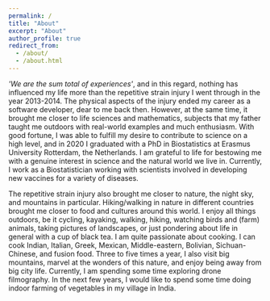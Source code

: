 ```yaml
---
permalink: /
title: "About"
excerpt: "About"
author_profile: true
redirect_from: 
  - /about/
  - /about.html
---
```


*'We are the sum total of experiences'*, and in this regard, nothing has influenced my life more than the repetitive strain injury I went through in the year 2013-2014. The physical aspects of the injury ended my career as a software developer, dear to me back then. However, at the same time, it brought me closer to life sciences and mathematics, subjects that my father taught me outdoors with real-world examples and much enthusiasm. With good fortune, I was able to fulfill my desire to contribute to science on a high level, and in 2020 I graduated with a PhD in Biostatistics at Erasmus University Rotterdam, the Netherlands. I am grateful to life for bestowing me with a genuine interest in science and the natural world we live in. Currently, I work as a Biostatistician working with scientists involved in developing new vaccines for a variety of diseases.

The repetitive strain injury also brought me closer to nature, the night sky, and mountains in particular. Hiking/walking in nature in different countries brought me closer to food and cultures around this world. I enjoy all things outdoors, be it cycling, kayaking, walking, hiking, watching birds and (farm) animals, taking pictures of landscapes, or just pondering about life in general with a cup of black tea. I am quite passionate about cooking. I can cook Indian, Italian, Greek, Mexican, Middle-eastern, Bolivian, Sichuan-Chinese, and fusion food. Three to five times a year, I also visit big mountains, marvel at the wonders of this nature, and enjoy being away from big city life. Currently, I am spending some time exploring drone filmography. In the next few years, I would like to spend some time doing indoor farming of vegetables in my village in India.